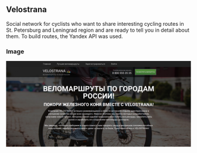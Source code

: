 ## Velostrana

Social network for cyclists who want to share interesting cycling routes in St. Petersburg and Leningrad region and are ready to tell you in detail about them. To build routes, the Yandex API was used.

### Image

![](https://github.com/fsn79/velostrana/blob/main/public/img/velostrana.png)
